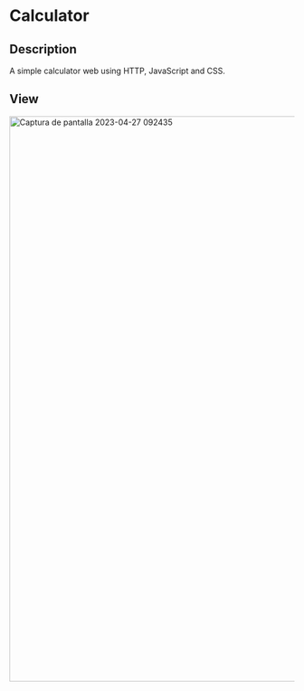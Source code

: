 # Calculator

## Description
A simple calculator web using HTTP, JavaScript and CSS.

## View
<img width="1000" alt="Captura de pantalla 2023-04-27 092435" src="https://user-images.githubusercontent.com/90279135/234790149-c2cfa61d-e911-419c-bbc0-0ece78265cdc.png">
